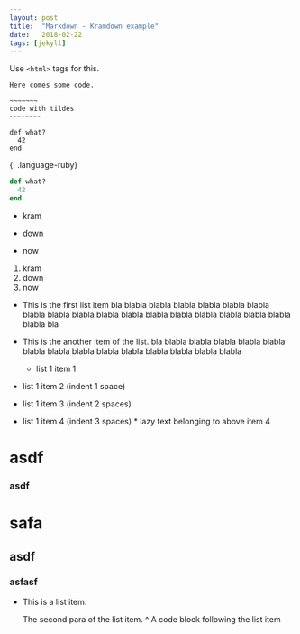 ```yaml
---
layout: post
title:  "Markdown - Kramdown example"
date:   2018-02-22
tags: [jekyll]
---
```


Use `<html>` tags for this.

~~~~~~~~
Here comes some code.
~~~~~~~~

~~~~~~~~~~~~
~~~~~~~
code with tildes
~~~~~~~~
~~~~~~~~~~~~~~~~~~

~~~
def what?
  42
end
~~~
{: .language-ruby}


~~~ ruby
def what?
  42
end
~~~


* kram
+ down
- now

1. kram
2. down
3. now


* This is the first list item bla blabla blabla blabla blabla blabla
  blabla blabla blabla blabla blabla blabla blabla blabla blabla blabla
  blabla blabla blabla bla
* This is the another item of the list. bla blabla blabla blabla blabla
  blabla blabla blabla blabla blabla blabla blabla blabla blabla blabla

  * list 1 item 1
 * list 1 item 2 (indent 1 space)
  * list 1 item 3 (indent 2 spaces)
   * list 1 item 4  (indent 3 spaces)
    * lazy text belonging to above item 4


# asdf
### asdf
# safa #
## asdf ##

### asfasf ###


*   This is a list item.

    The second para of the list item.
^
    A code block following the list item

